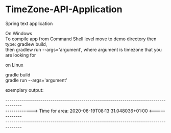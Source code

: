 # TimeZone-API-Application
Spring text application

On Windows<br/>
To compile app from Command Shell level move to demo directory then type: gradlew build,<br/> then gradlew run --args='argument',
where argument is timezone that you are looking for

on Linux<br/>

gradle build<br/>
gradle run --args='argument'<br/>

exemplary output:<br/>

--------------------------------------------------------------------------------------<br/>
-------------> Time for area:    2020-06-19T08:13:31.048036+01:00 <-------------<br/>
--------------------------------------------------------------------------------------<br/>
